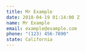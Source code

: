 ```yaml
---
title: Mr Example
date: 2018-04-19 01:14:00 Z
name: Mr Example
email: example@example.com
phone: "(123) 456-7890"
state: California
---
```


